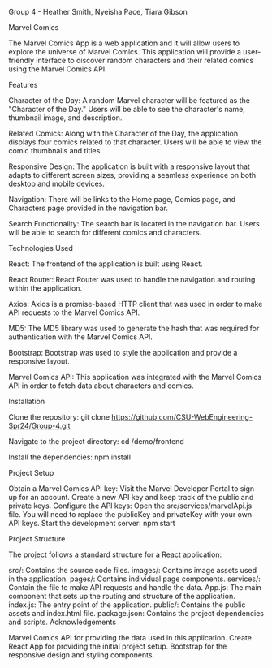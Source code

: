 Group 4 - Heather Smith, Nyeisha Pace, Tiara Gibson

Marvel Comics

The Marvel Comics App is a web application and it will allow users to explore the universe of Marvel Comics. This application will provide a user-friendly interface to discover random characters and their related comics using the Marvel Comics API.

Features

Character of the Day: A random Marvel character will be featured as the "Character of the Day." Users will be able to see the character's name, thumbnail image, and description.

Related Comics: Along with the Character of the Day, the application displays four comics related to that character. Users will be able to view the comic thumbnails and titles.

Responsive Design: The application is built with a responsive layout that adapts to different screen sizes, providing a seamless experience on both desktop and mobile devices.

Navigation: There will be links to the Home page, Comics page, and Characters page provided in the navigation bar.

Search Functionality: The search bar is located in the navigation bar. Users will be able to search for different comics and characters.

Technologies Used

React: The frontend of the application is built using React.

React Router: React Router was used to handle the navigation and routing within the application.

Axios: Axios is a promise-based HTTP client that was used in order to make API requests to the Marvel Comics API.

MD5: The MD5 library was used to generate the hash that was required for authentication with the Marvel Comics API.

Bootstrap: Bootstrap was used to style the application and provide a responsive layout.

Marvel Comics API: This application was integrated with the Marvel Comics API in order to fetch data about characters and comics.

Installation

Clone the repository:
git clone https://github.com/CSU-WebEngineering-Spr24/Group-4.git

Navigate to the project directory:
cd /demo/frontend

Install the dependencies:
npm install

Project Setup

Obtain a Marvel Comics API key:
Visit the Marvel Developer Portal to sign up for an account.
Create a new API key and keep track of the public and private keys.
Configure the API keys:
Open the src/services/marvelApi.js file.
You will need to replace the publicKey and privateKey with your own API keys.
Start the development server:
npm start

Project Structure

The project follows a standard structure for a React application:

src/: Contains the source code files.
images/: Contains image assets used in the application.
pages/: Contains individual page components.
services/: Contain the file to make API requests and handle the data.
App.js: The main component that sets up the routing and structure of the application.
index.js: The entry point of the application.
public/: Contains the public assets and index.html file.
package.json: Contains the project dependencies and scripts.
Acknowledgements

Marvel Comics API for providing the data used in this application.
Create React App for providing the initial project setup.
Bootstrap for the responsive design and styling components.
